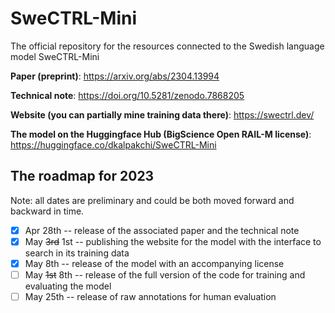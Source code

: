 # SweCTRL-Mini
The official repository for the resources connected to the Swedish language model SweCTRL-Mini

**Paper (preprint)**: https://arxiv.org/abs/2304.13994

**Technical note**: https://doi.org/10.5281/zenodo.7868205

**Website (you can partially mine training data there)**: https://swectrl.dev/

**The model on the Huggingface Hub (BigScience Open RAIL-M license)**: https://huggingface.co/dkalpakchi/SweCTRL-Mini

## The roadmap for 2023
Note: all dates are preliminary and could be both moved forward and backward in time.

- [x] Apr 28th -- release of the associated paper and the technical note
- [x] May ~~3rd~~ 1st -- publishing the website for the model with the interface to search in its training data
- [x] May 8th -- release of the model with an accompanying license
- [ ] May ~~1st~~ 8th -- release of the full version of the code for training and evaluating the model
- [ ] May 25th -- release of raw annotations for human evaluation
